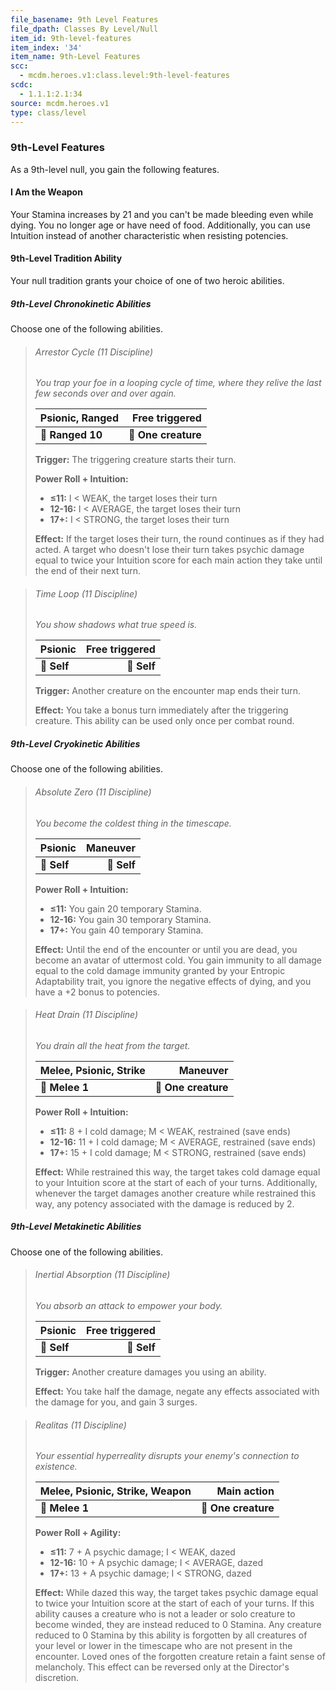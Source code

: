 ```yaml
---
file_basename: 9th Level Features
file_dpath: Classes By Level/Null
item_id: 9th-level-features
item_index: '34'
item_name: 9th-Level Features
scc:
  - mcdm.heroes.v1:class.level:9th-level-features
scdc:
  - 1.1.1:2.1:34
source: mcdm.heroes.v1
type: class/level
---
```


### 9th-Level Features

As a 9th-level null, you gain the following features.

#### I Am the Weapon

Your Stamina increases by 21 and you can't be made bleeding even while dying. You no longer age or have need of food. Additionally, you can use Intuition instead of another characteristic when resisting potencies.

#### 9th-Level Tradition Ability

Your null tradition grants your choice of one of two heroic abilities.

##### 9th-Level Chronokinetic Abilities

Choose one of the following abilities.

<!-- -->
> ###### Arrestor Cycle (11 Discipline)
>
> *You trap your foe in a looping cycle of time, where they relive the last few seconds over and over again.*
>
> | **Psionic, Ranged** |  **Free triggered** |
> | ------------------- | ------------------: |
> | **📏 Ranged 10**    | **🎯 One creature** |
>
> **Trigger:** The triggering creature starts their turn.
>
> **Power Roll + Intuition:**
>
> - **≤11:** I < WEAK, the target loses their turn
> - **12-16:** I < AVERAGE, the target loses their turn
> - **17+:** I < STRONG, the target loses their turn
>
> **Effect:** If the target loses their turn, the round continues as if they had acted. A target who doesn't lose their turn takes psychic damage equal to twice your Intuition score for each main action they take until the end of their next turn.

<!-- -->
> ###### Time Loop (11 Discipline)
>
> *You show shadows what true speed is.*
>
> | **Psionic** | **Free triggered** |
> | ----------- | -----------------: |
> | **📏 Self** |        **🎯 Self** |
>
> **Trigger:** Another creature on the encounter map ends their turn.
>
> **Effect:** You take a bonus turn immediately after the triggering creature. This ability can be used only once per combat round.

##### 9th-Level Cryokinetic Abilities

Choose one of the following abilities.

<!-- -->
> ###### Absolute Zero (11 Discipline)
>
> *You become the coldest thing in the timescape.*
>
> | **Psionic** | **Maneuver** |
> | ----------- | -----------: |
> | **📏 Self** |  **🎯 Self** |
>
> **Power Roll + Intuition:**
>
> - **≤11:** You gain 20 temporary Stamina.
> - **12-16:** You gain 30 temporary Stamina.
> - **17+:** You gain 40 temporary Stamina.
>
> **Effect:** Until the end of the encounter or until you are dead, you become an avatar of uttermost cold. You gain immunity to all damage equal to the cold damage immunity granted by your Entropic Adaptability trait, you ignore the negative effects of dying, and you have a +2 bonus to potencies.

<!-- -->
> ###### Heat Drain (11 Discipline)
>
> *You drain all the heat from the target.*
>
> | **Melee, Psionic, Strike** |        **Maneuver** |
> | -------------------------- | ------------------: |
> | **📏 Melee 1**             | **🎯 One creature** |
>
> **Power Roll + Intuition:**
>
> - **≤11:** 8 + I cold damage; M < WEAK, restrained (save ends)
> - **12-16:** 11 + I cold damage; M < AVERAGE, restrained (save ends)
> - **17+:** 15 + I cold damage; M < STRONG, restrained (save ends)
>
> **Effect:** While restrained this way, the target takes cold damage equal to your Intuition score at the start of each of your turns. Additionally, whenever the target damages another creature while restrained this way, any potency associated with the damage is reduced by 2.

##### 9th-Level Metakinetic Abilities

Choose one of the following abilities.

<!-- -->
> ###### Inertial Absorption (11 Discipline)
>
> *You absorb an attack to empower your body.*
>
> | **Psionic** | **Free triggered** |
> | ----------- | -----------------: |
> | **📏 Self** |        **🎯 Self** |
>
> **Trigger:** Another creature damages you using an ability.
>
> **Effect:** You take half the damage, negate any effects associated with the damage for you, and gain 3 surges.

<!-- -->
> ###### Realitas (11 Discipline)
>
> *Your essential hyperreality disrupts your enemy's connection to existence.*
>
> | **Melee, Psionic, Strike, Weapon** |     **Main action** |
> | ---------------------------------- | ------------------: |
> | **📏 Melee 1**                     | **🎯 One creature** |
>
> **Power Roll + Agility:**
>
> - **≤11:** 7 + A psychic damage; I < WEAK, dazed
> - **12-16:** 10 + A psychic damage; I < AVERAGE, dazed
> - **17+:** 13 + A psychic damage; I < STRONG, dazed
>
> **Effect:** While dazed this way, the target takes psychic damage equal to twice your Intuition score at the start of each of your turns. If this ability causes a creature who is not a leader or solo creature to become winded, they are instead reduced to 0 Stamina. Any creature reduced to 0 Stamina by this ability is forgotten by all creatures of your level or lower in the timescape who are not present in the encounter. Loved ones of the forgotten creature retain a faint sense of melancholy. This effect can be reversed only at the Director's discretion.
